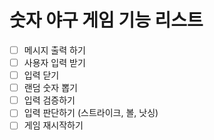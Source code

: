 # 숫자 야구 게임 기능 리스트

- [ ] 메시지 출력 하기
- [ ] 사용자 입력 받기
- [ ] 입력 닫기
- [ ] 랜덤 숫자 뽑기
- [ ] 입력 검증하기
- [ ] 입력 판단하기 (스트라이크, 볼, 낫싱)
- [ ] 게임 재시작하기
